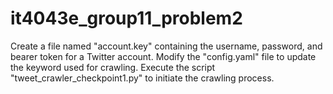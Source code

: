 # it4043e_group11_problem2

Create a file named "account.key" containing the username, password, and bearer token for a Twitter account. Modify the "config.yaml" file to update the keyword used for crawling. Execute the script "tweet_crawler_checkpoint1.py" to initiate the crawling process.
